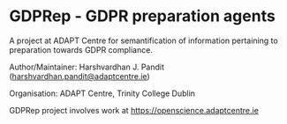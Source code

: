 # GDPRep - GDPR preparation agents

A project at ADAPT Centre for semantification of information pertaining to
preparation towards GDPR compliance.

Author/Maintainer: Harshvardhan J. Pandit (harshvardhan.pandit@adaptcentre.ie)

Organisation: ADAPT Centre, Trinity College Dublin

GDPRep project involves work at https://openscience.adaptcentre.ie
